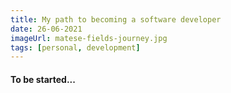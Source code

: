 ```yaml
---
title: My path to becoming a software developer
date: 26-06-2021
imageUrl: matese-fields-journey.jpg
tags: [personal, development]
---
```


#### To be started...
